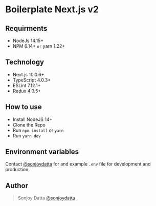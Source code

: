 # Boilerplate Next.js v2

## Requirments

-   NodeJs 14.15+
-   NPM 6.14+ `or` yarn 1.22+

## Technology

-   Next.js 10.0.6+
-   TypeScript 4.0.3+
-   ESLint 7.12.1+
-   Redux 4.0.5+

## How to use

-   Install NodeJS 14+
-   Clone the Repo
-   Run `npm install` or `yarn`
-   Run `yarn dev`

## Environment variables

Contact [@sonjoydatta](https://github.com/sonjoydatta) for and example `.env` file for development and production.

## Author

> Sonjoy Datta [@sonjoydatta](https://github.com/sonjoydatta)
